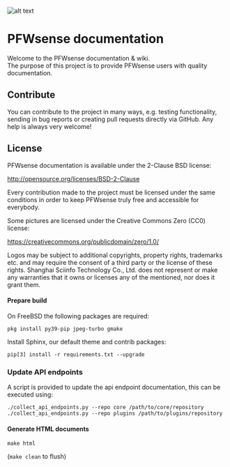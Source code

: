 ![alt text](https://pfwsense.org/wp-content/themes/PFWsense/assets/img/pfwsense.png "Logo Title Text 1")

# PFWsense documentation

Welcome to the PFWsense documentation & wiki.   
The purpose of this project is to provide PFWsense users with quality documentation.

## Contribute

You can contribute to the project in many ways, e.g. testing
functionality, sending in bug reports or creating pull requests
directly via GitHub.  Any help is always very welcome!

## License

PFWsense documentation is available under the 2-Clause BSD license:

http://opensource.org/licenses/BSD-2-Clause

Every contribution made to the project must be licensed under the
same conditions in order to keep PFWsense truly free and accessible
for everybody.

Some pictures are licensed under the Creative Commons Zero (CC0) license:

https://creativecommons.org/publicdomain/zero/1.0/

Logos may be subject to additional copyrights, property
rights, trademarks etc. and may require the consent of a third party or the
license of these rights. Shanghai Sciinfo Technology Co., Ltd. does not represent or make any warranties
that it owns or licenses any of the mentioned, nor does it grant them.

#### Prepare build

On FreeBSD the following packages are required:

```
pkg install py39-pip jpeg-turbo gmake
```

Install Sphinx, our default theme and contrib packages:

```
pip[3] install -r requirements.txt --upgrade
```

### Update API endpoints

A script is provided to update the api endpoint documentation, this can be
executed using:

```
./collect_api_endpoints.py --repo core /path/to/core/repository
./collect_api_endpoints.py --repo plugins /path/to/plugins/repository
```

#### Generate HTML documents

```
make html
```

(```make clean``` to flush)
